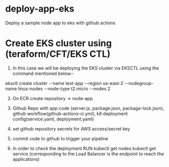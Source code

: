 # deploy-app-eks
Deploy a sample node app to eks with github actions

# Create EKS cluster using (teraform/CFT/EKS CTL)

1. In this case we will be deploying the EKS cluster via EKSCTL using the command mentioned below:-

eksctl create cluster --name test-app --region us-east-2 --nodegroup-name linux-nodes --node-type t2.micro --nodes 2

2. On ECR create repository -> node-app

3. Github Repo with app code (server.js, package.json, package-lock.json), github workflow(github-actions-ci.yml), k8 deployment config(service.yaml, deployment.yaml)

4. set github repository secrets for AWS access/secret key

5. commit code to github to trigger your pipeline

6. In order to check the deployment RUN
kubectl get nodes
kubectl get service (corresponding to the Load Balancer is the endpoint to reach the applications)


